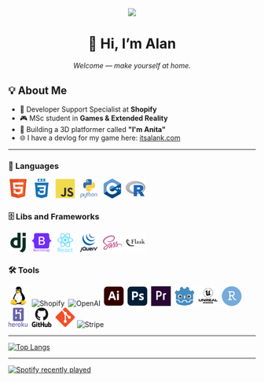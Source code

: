 <div align='center'>
<img align='center' src="https://media2.giphy.com/media/ubNaM4azCUBzFw6ZLl/giphy.gif?cid=790b7611a4e388e755898084a34442914edc683d365c9ab8&rid=giphy.gif&ct=g">
</div>

<h1 align="center">👋 Hi, I’m Alan</h1>
<p align="center"><em>Welcome — make yourself at home.</em></p>

## 💡 About Me

- 🧠 Developer Support Specialist at **Shopify**
- 🎮 MSc student in **Games & Extended Reality**
- 🧩 Building a 3D platformer called **"I'm Anita"**
- 🌐 I have a devlog for my game here: [itsalank.com](https://itsalank.com)


<hr>

<div>
  <h3> 💬 Languages </h3>
  <img src="https://github.com/devicons/devicon/blob/master/icons/html5/html5-original.svg" title="HTML5" alt="HTML" width="40" height="40"/>&nbsp;
  <img src="https://github.com/devicons/devicon/blob/master/icons/css3/css3-plain-wordmark.svg"  title="CSS3" alt="CSS" width="40" height="40"/>&nbsp;
  <img src="https://github.com/devicons/devicon/blob/master/icons/javascript/javascript-original.svg" title="JavaScript" alt="JavaScript" width="40" height="40"/>&nbsp;
  <img src="https://github.com/devicons/devicon/blob/master/icons/python/python-original-wordmark.svg" title="Python" alt="Python" width="40" height="40"/>&nbsp;
  <img src="https://github.com/devicons/devicon/blob/master/icons/cplusplus/cplusplus-original.svg" title="Cpp" alt="Cpp" width="40" height="40"/>&nbsp;
  <img src="https://github.com/devicons/devicon/blob/master/icons/r/r-original.svg" title="R" alt="R" width="40" height="40"/>&nbsp;
  <h3>🗄️ Libs and Frameworks</h3>
  <img src="https://github.com/devicons/devicon/blob/master/icons/django/django-plain.svg" title="Django" alt="Django" width="40" height="40"/>&nbsp;
  <img src="https://github.com/devicons/devicon/blob/master/icons/bootstrap/bootstrap-plain-wordmark.svg" title="Bootstrap" alt="Bootstrap" width="40" height="40"/>&nbsp;
  <img src="https://github.com/devicons/devicon/blob/master/icons/react/react-original-wordmark.svg" title="React" alt="React" width="40" height="40"/>&nbsp;
  <img src="https://github.com/devicons/devicon/blob/master/icons/jquery/jquery-original-wordmark.svg" title="JQuery" alt="JQuery" width="40" height="40"/>&nbsp;
  <img src="https://github.com/devicons/devicon/blob/master/icons/sass/sass-original.svg" title="Sass" alt="Sass" width="40" height="40"/>&nbsp;
  <img src="https://github.com/devicons/devicon/blob/master/icons/flask/flask-original-wordmark.svg" title="Flask" alt="Flask" width="40" height="40"/>&nbsp; 
  <h3>🛠️ Tools</h3>
  <img src="https://github.com/devicons/devicon/blob/master/icons/linux/linux-original.svg" title="Linux" alt="Linux" width="40" height="40"/>&nbsp;
  <img src="https://www.svgrepo.com/show/331577/shopify.svg" title="Shopify" alt="Shopify" width="40" height="40"/>&nbsp;
  <img src="https://upload.wikimedia.org/wikipedia/commons/4/4d/OpenAI_Logo.svg" title="OpenAI" alt="OpenAI" width="40" height="40"/>&nbsp;
  <img src="https://github.com/devicons/devicon/blob/master/icons/illustrator/illustrator-plain.svg" title="Illustrator" alt="Illustrator" width="40" height="40"/>&nbsp;
  <img src="https://github.com/devicons/devicon/blob/master/icons/photoshop/photoshop-plain.svg" title="Photoshop" alt="Photoshop" width="40" height="40"/>&nbsp;
  <img src="https://github.com/devicons/devicon/blob/master/icons/premierepro/premierepro-plain.svg" title="Premiere" alt="Premiere" width="40" height="40"/>&nbsp;
  <img src="https://github.com/devicons/devicon/blob/master/icons/godot/godot-original.svg" title="Godot" alt="Godot" width="40" height="40"/>&nbsp;
  <img src="https://github.com/devicons/devicon/blob/master/icons/unrealengine/unrealengine-original-wordmark.svg" title="Unreal" alt="Unreal" width="40" height="40"/>&nbsp;
  <img src="https://github.com/devicons/devicon/blob/master/icons/rstudio/rstudio-original.svg" title="RStudio" alt="RStudio" width="40" height="40"/>&nbsp;
  <img src="https://github.com/devicons/devicon/blob/master/icons/heroku/heroku-plain-wordmark.svg" title="Heroku" alt="Heroku" width="40" height="40"/>&nbsp;
  <img src="https://github.com/devicons/devicon/blob/master/icons/github/github-original-wordmark.svg" title="GitHub" alt="GitHub" width="40" height="40"/>&nbsp;
  <img src="https://github.com/devicons/devicon/blob/master/icons/git/git-original.svg" title="Git" alt="Git" width="40" height="40"/>
  <img src="https://cdn.freebiesupply.com/images/large/2x/stripe-logo-white-on-blue.png" title="Stripe" alt="Stripe" width="40" height="40"/>&nbsp;
</div>

<hr>

[![Top Langs](https://github-readme-stats.vercel.app/api/top-langs/?username=itsalank&theme=gotham&layout=compact&hide=makefile)](https://github.com/anuraghazra/github-readme-stats)

<hr>

[![Spotify recently played](https://spotify-recently-played-readme.vercel.app/api?user=kinsea_&count=1)](https://open.spotify.com/user/kinsea_)
